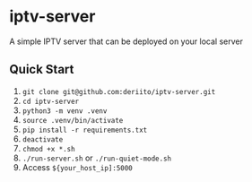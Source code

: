 # iptv-server
A simple IPTV server that can be deployed on your local server

## Quick Start
1. `git clone git@github.com:deriito/iptv-server.git`
2. `cd iptv-server`
3. `python3 -m venv .venv`
4. `source .venv/bin/activate`
5. `pip install -r requirements.txt`
6. `deactivate`
7. `chmod +x *.sh`
8. `./run-server.sh` or `./run-quiet-mode.sh`
9. Access `${your_host_ip]:5000`
